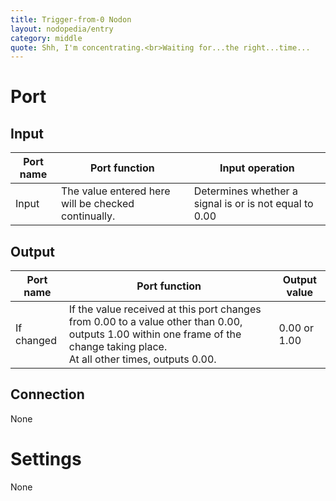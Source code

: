 ```yaml
---
title: Trigger-from-0 Nodon
layout: nodopedia/entry
category: middle
quote: Shh, I'm concentrating.<br>Waiting for...the right...time...
---
```


# Port
## Input
<div class="table-wrapper"><table><thead><tr><th>Port name</th><th>Port function</th><th>Input operation</th></tr></thead><tbody><tr><td>Input</td><td>The value entered here will be checked continually.</td><td>Determines whether a signal is or is not equal to 0.00</td></tr></tbody></table></div>

## Output
<div class="table-wrapper"><table><thead><tr><th>Port name</th><th>Port function</th><th>Output value</th></tr></thead><tbody><tr><td>If changed</td><td>If the value received at this port changes from 0.00 to a value other than 0.00, outputs 1.00 within one frame of the change taking place.<br>At all other times, outputs 0.00.</td><td>0.00 or 1.00</td></tr></tbody></table></div>

## Connection
None

# Settings
None